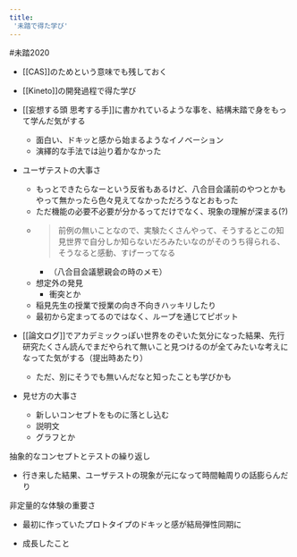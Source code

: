 ```yaml
---
title:
 '未踏で得た学び'
---
```


#未踏2020
- [[CAS]]のためという意味でも残しておく
- [[Kineto]]の開発過程で得た学び

- [[妄想する頭 思考する手]]に書かれているような事を、結構未踏で身をもって学んだ気がする
    - 面白い、ドキッと感から始まるようなイノベーション
    - 演繹的な手法では辿り着かなかった
- ユーザテストの大事さ
    - もっとできたらなーという反省もあるけど、八合目会議前のやつとかもやって無かったら色々見えてなかっただろうなとおもった
    - ただ機能の必要不必要が分かるってだけでなく、現象の理解が深まる(?)
    - > 前例の無いことなので、実験たくさんやって、そうするとこの知見世界で自分しか知らないだろみたいなのがそのうち得られる、そうなると感動、すげーってなる
        - （八合目会議懇親会の時のメモ）
    - 想定外の発見
        - 衝突とか
    - 稲見先生の授業で授業の向き不向きハッキリしたり
    - 最初から定まってるのではなく、ループを通じてピボット
- [[論文ログ]]でアカデミックっぽい世界をのぞいた気分になった結果、先行研究たくさん読んでまだやられて無いこと見つけるのが全てみたいな考えになってた気がする（提出時あたり）
    - ただ、別にそうでも無いんだなと知ったことも学びかも
- 見せ方の大事さ
    - 新しいコンセプトをものに落とし込む
    - 説明文
    - グラフとか


抽象的なコンセプトとテストの繰り返し
- 行き来した結果、ユーザテストの現象が元になって時間軸周りの話膨らんだり

非定量的な体験の重要さ
- 最初に作っていたプロトタイプのドキッと感が結局弾性同期に


- 成長したこと


